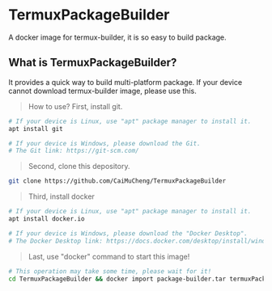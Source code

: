 # TermuxPackageBuilder
A docker image for termux-builder, it is so easy to build package.

## What is TermuxPackageBuilder?
It provides a quick way to build multi-platform package.
If your device cannot download termux-builder image, please use this.

>How to use?
>First, install git.
```bash
# If your device is Linux, use "apt" package manager to install it.
apt install git

# If your device is Windows, please download the Git.
# The Git link: https://git-scm.com/
```

>Second, clone this depository.
```bash
git clone https://github.com/CaiMuCheng/TermuxPackageBuilder
```

>Third, install docker
```bash
# If your device is Linux, use "apt" package manager to install it.
apt install docker.io

# If your device is Windows, please download the "Docker Desktop".
# The Docker Desktop link: https://docs.docker.com/desktop/install/windows-install
```

>Last, use "docker" command to start this image!
```bash
# This operation may take some time, please wait for it!
cd TermuxPackageBuilder && docker import package-builder.tar termuxPackageBuilder && docker run -t -i termuxPackageBuilder
```